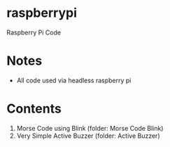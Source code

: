 # raspberrypi
Raspberry Pi Code

# Notes
  - All code used via headless raspberry pi
  
# Contents
  1. Morse Code using Blink (folder: Morse Code Blink)
  2. Very Simple Active Buzzer (folder: Active Buzzer)
